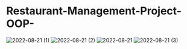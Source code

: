 # Restaurant-Management-Project-OOP-

![2022-08-21 (1)](https://user-images.githubusercontent.com/55916366/190141476-7ea4fea1-2e07-4305-abc6-161798730735.png)
![2022-08-21 (2)](https://user-images.githubusercontent.com/55916366/190141516-43456da7-4fb8-4c14-8499-33659eca5366.png)
![2022-08-21](https://user-images.githubusercontent.com/55916366/190141575-b6af513b-b5a8-4b71-92b2-4018030d620c.png)
![2022-08-21 (3)](https://user-images.githubusercontent.com/55916366/190141545-279a3831-58e6-40ec-9895-c95daeec2666.png)
